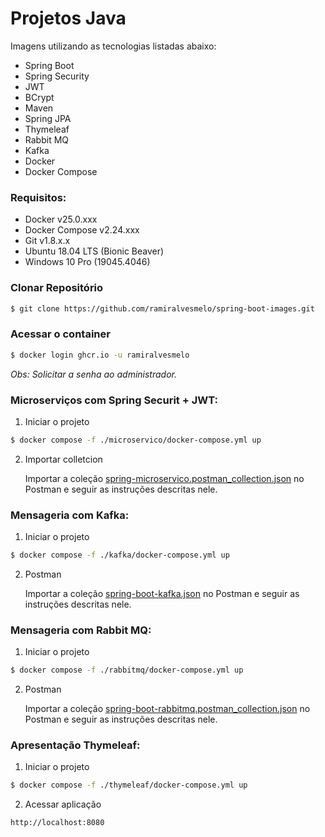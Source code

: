 # Projetos Java

Imagens utilizando as tecnologias listadas abaixo:

 - Spring Boot
 - Spring Security
 - JWT
 - BCrypt
 - Maven
 - Spring JPA
 - Thymeleaf
 - Rabbit MQ
 - Kafka 
 - Docker
 - Docker Compose

### Requisitos:

- Docker v25.0.xxx
- Docker Compose v2.24.xxx
- Git v1.8.x.x
- Ubuntu 18.04 LTS (Bionic Beaver)
- Windows 10 Pro (19045.4046)

### Clonar Repositório

```sh 
$ git clone https://github.com/ramiralvesmelo/spring-boot-images.git
```

### Acessar o container

```sh 
$ docker login ghcr.io -u ramiralvesmelo 
```
_Obs: Solicitar a senha ao administrador._


### Microserviços com Spring Securit + JWT: 

1. Iniciar o projeto

```sh
$ docker compose -f ./microservico/docker-compose.yml up
```

2. Importar colletcion

    Importar a coleção <a href="spring-microservico/spring-microservico.postman_collection.json">spring-microservico.postman_collection.json</a> no Postman e seguir as instruções descritas nele.


### Mensageria com Kafka: 

1. Iniciar o projeto

```sh
$ docker compose -f ./kafka/docker-compose.yml up
```

2. Postman

    Importar a coleção <a href="spring-boot-kafka/spring-boot-kafka.postman_collection.json">spring-boot-kafka.json</a> no Postman e seguir as instruções descritas nele.


### Mensageria com Rabbit MQ: 

1. Iniciar o projeto

```sh
$ docker compose -f ./rabbitmq/docker-compose.yml up
```

2. Postman

    Importar a coleção <a href="spring-boot-rabbitmq/spring-boot-rabbitmq.postman_collection.json">spring-boot-rabbitmq.postman_collection.json</a> no Postman e seguir as instruções descritas nele.

### Apresentação Thymeleaf: 

1. Iniciar o projeto

```sh
$ docker compose -f ./thymeleaf/docker-compose.yml up
```

2. Acessar aplicação

```sh
http://localhost:8080
```